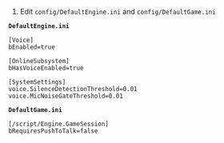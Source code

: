 
1. Edit `config/DefaultEngine.ini` and `config/DefaultGame.ini`

**`DefaultEngine.ini`**

```
[Voice] 
bEnabled=true

[OnlineSubsystem]
bHasVoiceEnabled=true

[SystemSettings]
voice.SilenceDetectionThreshold=0.01
voice.MicNoiseGateThreshold=0.01
```

**`DefaultGame.ini`**

```
[/script/Engine.GameSession]
bRequiresPushToTalk=false
```
